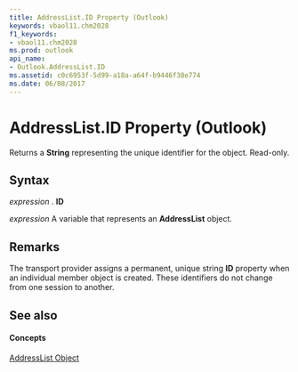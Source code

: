 ```yaml
---
title: AddressList.ID Property (Outlook)
keywords: vbaol11.chm2028
f1_keywords:
- vbaol11.chm2028
ms.prod: outlook
api_name:
- Outlook.AddressList.ID
ms.assetid: c0c6953f-5d99-a18a-a64f-b9446f38e774
ms.date: 06/08/2017
---
```



# AddressList.ID Property (Outlook)

Returns a  **String** representing the unique identifier for the object. Read-only.


## Syntax

 _expression_ . **ID**

 _expression_ A variable that represents an **AddressList** object.


## Remarks

The transport provider assigns a permanent, unique string  **ID** property when an individual member object is created. These identifiers do not change from one session to another.


## See also


#### Concepts


[AddressList Object](Outlook.AddressList.md)


